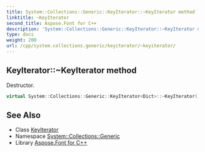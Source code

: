 ```yaml
---
title: System::Collections::Generic::KeyIterator::~KeyIterator method
linktitle: ~KeyIterator
second_title: Aspose.Font for C++
description: 'System::Collections::Generic::KeyIterator::~KeyIterator method. Destructor in C++.'
type: docs
weight: 200
url: /cpp/system.collections.generic/keyiterator/~keyiterator/
---
```

## KeyIterator::~KeyIterator method


Destructor.

```cpp
virtual System::Collections::Generic::KeyIterator<Dict>::~KeyIterator()=default
```

## See Also

* Class [KeyIterator](../)
* Namespace [System::Collections::Generic](../../)
* Library [Aspose.Font for C++](../../../)
